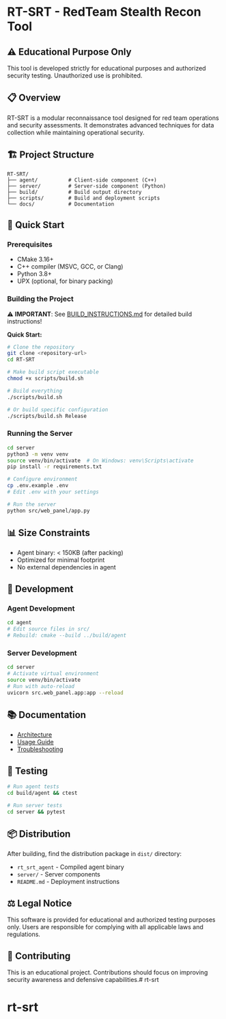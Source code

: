 # RT-SRT - RedTeam Stealth Recon Tool

## ⚠️ Educational Purpose Only
This tool is developed strictly for educational purposes and authorized security testing. Unauthorized use is prohibited.

## 📋 Overview
RT-SRT is a modular reconnaissance tool designed for red team operations and security assessments. It demonstrates advanced techniques for data collection while maintaining operational security.

## 🏗️ Project Structure
```
RT-SRT/
├── agent/          # Client-side component (C++)
├── server/         # Server-side component (Python)
├── build/          # Build output directory
├── scripts/        # Build and deployment scripts
└── docs/           # Documentation
```

## 🚀 Quick Start

### Prerequisites
- CMake 3.16+
- C++ compiler (MSVC, GCC, or Clang)
- Python 3.8+
- UPX (optional, for binary packing)

### Building the Project

⚠️ **IMPORTANT**: See [BUILD_INSTRUCTIONS.md](BUILD_INSTRUCTIONS.md) for detailed build instructions!

**Quick Start:**
```bash
# Clone the repository
git clone <repository-url>
cd RT-SRT

# Make build script executable
chmod +x scripts/build.sh

# Build everything
./scripts/build.sh

# Or build specific configuration
./scripts/build.sh Release
```

### Running the Server

```bash
cd server
python3 -m venv venv
source venv/bin/activate  # On Windows: venv\Scripts\activate
pip install -r requirements.txt

# Configure environment
cp .env.example .env
# Edit .env with your settings

# Run the server
python src/web_panel/app.py
```

## 📊 Size Constraints
- Agent binary: < 150KB (after packing)
- Optimized for minimal footprint
- No external dependencies in agent

## 🔧 Development

### Agent Development
```bash
cd agent
# Edit source files in src/
# Rebuild: cmake --build ../build/agent
```

### Server Development
```bash
cd server
# Activate virtual environment
source venv/bin/activate
# Run with auto-reload
uvicorn src.web_panel.app:app --reload
```

## 📚 Documentation
- [Architecture](docs/architecture.md)
- [Usage Guide](docs/usage.md)
- [Troubleshooting](docs/troubleshooting.md)

## 🧪 Testing
```bash
# Run agent tests
cd build/agent && ctest

# Run server tests
cd server && pytest
```

## 📦 Distribution
After building, find the distribution package in `dist/` directory:
- `rt_srt_agent` - Compiled agent binary
- `server/` - Server components
- `README.md` - Deployment instructions

## ⚖️ Legal Notice
This software is provided for educational and authorized testing purposes only. Users are responsible for complying with all applicable laws and regulations.

## 🤝 Contributing
This is an educational project. Contributions should focus on improving security awareness and defensive capabilities.# rt-srt
# rt-srt
